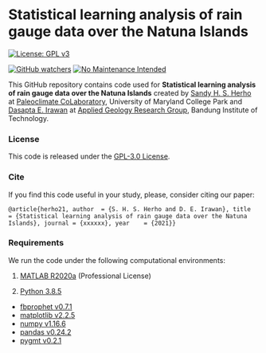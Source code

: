 # Statistical learning analysis of rain gauge data over the Natuna Islands
[![License: GPL v3](https://img.shields.io/badge/License-GPLv3-blue.svg)](https://www.gnu.org/licenses/gpl-3.0)

[![GitHub watchers](https://img.shields.io/github/watchers/Naereen/StrapDown.js.svg?style=social&label=Watch&maxAge=2592000)](https://github.com/sandyherho/natunaRainStatAnal/watchers/)
[![No Maintenance Intended](http://unmaintained.tech/badge.svg)](http://unmaintained.tech/)

This GitHub repository contains code used for **Statistical learning analysis of rain gauge data over the Natuna Islands** created by [Sandy H. S. Herho](https://www.geol.umd.edu/sandyherho) at [Paleoclimate CoLaboratory](https://www.geol.umd.edu/facilities/sil/), University of Maryland College Park and [Dasapta E. Irawan](https://www.itb.ac.id/staf/profil/dasapta-erwin-irawan) at [Applied Geology Research Group](https://fitb.itb.ac.id/kk-geologi-terapan/), Bandung Institute of Technology.

### License

This code is released under the [GPL-3.0 License](https://github.com/sandyherho/natunaRainStatAnal/blob/main/LICENSE).

### Cite

If you find this code useful in your study, please, consider citing our paper:

`
@article{herho21,
         author  = {S. H. S. Herho and D. E. Irawan},
         title   = {Statistical learning analysis of rain gauge data over the Natuna Islands},
         journal = {xxxxxx},
         year    = {2021}}
`
### Requirements

We run the code under the following computational environments:

1. [MATLAB R2020a](https://www.mathworks.com/products/matlab.html) (Professional License)

2. [Python 3.8.5](https://www.python.org/)
* [fbprophet v0.7.1](https://facebook.github.io/prophet/)
* [matplotlib v2.2.5](https://matplotlib.org/)
* [numpy v1.16.6](https://numpy.org/)
* [pandas v0.24.2](https://pandas.pydata.org/)
* [pygmt v0.2.1](https://www.pygmt.org/)
